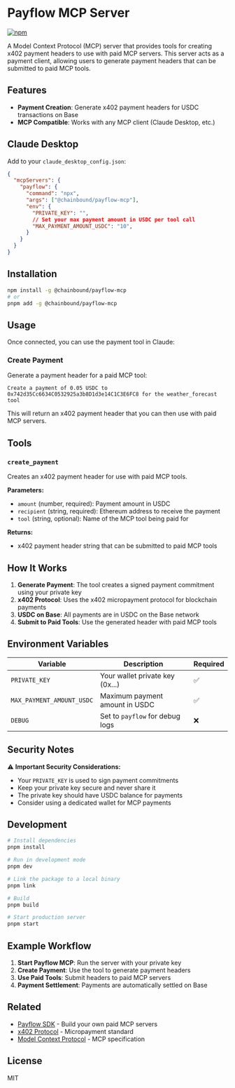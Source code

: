 # Payflow MCP Server
[![npm](https://img.shields.io/npm/v/@chainbound/payflow-mcp)](https://www.npmjs.com/package/@chainbound/payflow-mcp)

A Model Context Protocol (MCP) server that provides tools for creating x402 payment headers to use with paid MCP servers. This server acts as a payment client, allowing users to generate payment headers that can be submitted to paid MCP tools.

## Features

- **Payment Creation**: Generate x402 payment headers for USDC transactions on Base
- **MCP Compatible**: Works with any MCP client (Claude Desktop, etc.)

## Claude Desktop

Add to your `claude_desktop_config.json`:

```json
{
  "mcpServers": {
    "payflow": {
      "command": "npx",
      "args": ["@chainbound/payflow-mcp"],
      "env": {
        "PRIVATE_KEY": "",
        // Set your max payment amount in USDC per tool call
        "MAX_PAYMENT_AMOUNT_USDC": "10",
      }
    }
  }
}
```

## Installation

```bash
npm install -g @chainbound/payflow-mcp
# or
pnpm add -g @chainbound/payflow-mcp
```

## Usage

Once connected, you can use the payment tool in Claude:

### Create Payment

Generate a payment header for a paid MCP tool:

```
Create a payment of 0.05 USDC to 0x742d35Cc6634C0532925a3b8D1d3e14C1C3E6FC8 for the weather_forecast tool
```

This will return an x402 payment header that you can then use with paid MCP servers.

## Tools

### `create_payment`

Creates an x402 payment header for use with paid MCP tools.

**Parameters:**
- `amount` (number, required): Payment amount in USDC
- `recipient` (string, required): Ethereum address to receive the payment
- `tool` (string, optional): Name of the MCP tool being paid for

**Returns:**
- x402 payment header string that can be submitted to paid MCP tools

## How It Works

1. **Generate Payment**: The tool creates a signed payment commitment using your private key
2. **x402 Protocol**: Uses the x402 micropayment protocol for blockchain payments
3. **USDC on Base**: All payments are in USDC on the Base network
4. **Submit to Paid Tools**: Use the generated header with paid MCP tools

## Environment Variables

| Variable | Description | Required |
|----------|-------------|----------|
| `PRIVATE_KEY` | Your wallet private key (0x...) | ✅ |
| `MAX_PAYMENT_AMOUNT_USDC` | Maximum payment amount in USDC | ✅ |
| `DEBUG` | Set to `payflow` for debug logs | ❌ |

## Security Notes

⚠️ **Important Security Considerations:**

- Your `PRIVATE_KEY` is used to sign payment commitments
- Keep your private key secure and never share it
- The private key should have USDC balance for payments
- Consider using a dedicated wallet for MCP payments

## Development

```bash
# Install dependencies
pnpm install

# Run in development mode
pnpm dev

# Link the package to a local binary
pnpm link

# Build
pnpm build

# Start production server
pnpm start
```

## Example Workflow

1. **Start Payflow MCP**: Run the server with your private key
2. **Create Payment**: Use the tool to generate payment headers
3. **Use Paid Tools**: Submit headers to paid MCP servers
4. **Payment Settlement**: Payments are automatically settled on Base

## Related

- [Payflow SDK](../payflow-sdk) - Build your own paid MCP servers
- [x402 Protocol](https://www.x402.org) - Micropayment standard
- [Model Context Protocol](https://github.com/modelcontextprotocol) - MCP specification

## License

MIT
